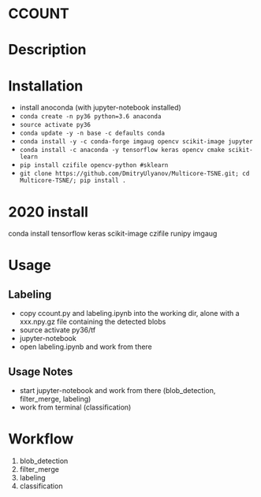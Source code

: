 # CCOUNT

# Description

# Installation
- install anoconda (with jupyter-notebook installed)
- `conda create -n py36 python=3.6 anaconda`
- `source activate py36`
- `conda update -y -n base -c defaults conda`
- `conda install -y -c conda-forge imgaug opencv scikit-image jupyter `
- `conda install -c anaconda -y tensorflow keras opencv cmake scikit-learn`
- `pip install czifile opencv-python #sklearn`
- `git clone https://github.com/DmitryUlyanov/Multicore-TSNE.git; cd Multicore-TSNE/; pip install .`

# 2020 install
conda install tensorflow keras scikit-image czifile  runipy imgaug


# Usage
## Labeling
- copy ccount.py and labeling.ipynb into the working dir, alone with a xxx.npy.gz file containing the detected blobs
- source activate py36/tf
- jupyter-notebook
- open labeling.ipynb and work from there


## Usage Notes
- start jupyter-notebook and work from there (blob_detection, filter_merge, labeling)
- work from terminal (classification)

# Workflow
1. blob_detection
2. filter_merge
3. labeling
4. classification
